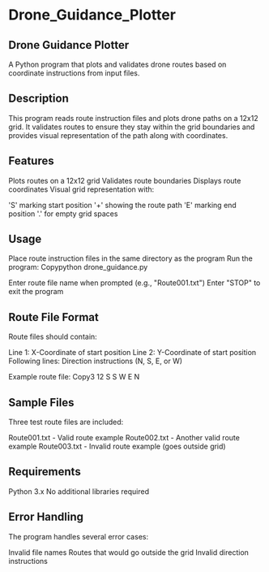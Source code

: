 # Drone_Guidance_Plotter

## Drone Guidance Plotter
A Python program that plots and validates drone routes based on coordinate instructions from input files.

## Description
This program reads route instruction files and plots drone paths on a 12x12 grid. It validates routes to ensure they stay within the grid boundaries and provides visual representation of the path along with coordinates.

## Features

Plots routes on a 12x12 grid
Validates route boundaries
Displays route coordinates
Visual grid representation with:

'S' marking start position
'+' showing the route path
'E' marking end position
'.' for empty grid spaces



## Usage

Place route instruction files in the same directory as the program
Run the program:
Copypython drone_guidance.py

Enter route file name when prompted (e.g., "Route001.txt")
Enter "STOP" to exit the program

## Route File Format
Route files should contain:

Line 1: X-Coordinate of start position
Line 2: Y-Coordinate of start position
Following lines: Direction instructions (N, S, E, or W)

Example route file:
Copy3
12
S
S
W
E
N

## Sample Files
Three test route files are included:

Route001.txt - Valid route example
Route002.txt - Another valid route example
Route003.txt - Invalid route example (goes outside grid)

## Requirements

Python 3.x
No additional libraries required

## Error Handling
The program handles several error cases:

Invalid file names
Routes that would go outside the grid
Invalid direction instructions
